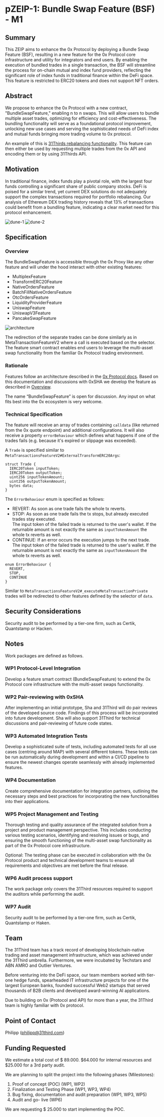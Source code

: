 # pZEIP-1: Bundle Swap Feature (BSF) - M1

## Summary
This ZEIP aims to enhance the 0x Protocol by deploying a Bundle Swap Feature (BSF), resulting in a new feature for the 
0x Protocol core infrastructure and utility for integrators and end users. By enabling the execution of bundled trades 
in a single transaction, the BSF will streamline the process for on-chain mutual and index fund providers, reflecting 
the significant role of index funds in traditional finance within the DeFi space. This feature is restricted to ERC20 
tokens and does not support NFT orders.

## Abstract
We propose to enhance the 0x Protocol with a new contract, "BundleSwapFeature," enabling n to n swaps. This will allow 
users to bundle multiple asset trades, optimizing for efficiency and cost-effectiveness. The bundling functionality will 
serve as a foundational protocol improvement, unlocking new use cases and serving the sophisticated needs of DeFi index 
and mutual funds bringing more trading volume to 0x protocol.

An example of this is [31Thirds rebalancing functionality](https://31third.com/product/execution). This feature can then 
either be used by requesting multiple trades from the 0x API and encoding them or by using 31Thirds API.

## Motivation
In traditional finance, index funds play a pivotal role, with the largest four funds controlling a significant share of 
public company stocks. DeFi is poised for a similar trend, yet current DEX solutions do not adequately support the 
complex transactions required for portfolio rebalancing. Our analysis of Ethereum DEX trading history reveals that 13% 
of transactions could benefit from a bundling feature, indicating a clear market need for this protocol enhancement.

![dune-1](./assets/1/1_dune-1.png)
![dune-2](./assets/1/2_dune-2.png)

## Specification

### Overview
The BundleSwapFeature is accessible through the 0x Proxy like any other feature and will under the hood interact with 
other existing features:
 - MultiplexFeature
 - TransformERC20Feature
 - NativeOrdersFeature
 - BatchFillNativeOrdersFeature
 - OtcOrdersFeature
 - LiquidityProviderFeature
 - UniswapFeature
 - UniswapV3Feature
 - PancakeSwapFeature

![architecture](./assets/1/3_architecture.png)

The redirection of the separate trades can be done similarly as in MetaTransactionFeatureV2 where a call is executed 
based on the selector. The feature smart contract enables end users to leverage the multi-asset swap functionality from 
the familiar 0x Protocol trading environment.

### Rationale
Features follow an architecture described in the [0x Protocol docs](https://docs.0xprotocol.org/en/latest/architecture/features.html). 
Based on this documentation and discussions with 0xSHA we develop the feature as described in [Overview](#overview).

The name “BundleSwapFeature” is open for discussion. Any input on what fits best into the 0x ecosystem is very welcome.

### Technical Specification
The feature will receive an array of trades containing `calldata` (like returned from the 0x quote endpoint) and 
additional configurations. It will also receive a property `errorBehaviour` which defines what happens if one of the 
trades fails (e.g. because it's expired or slippage was exceeded).

A `Trade` is specified similar to `MetaTransactionsFeatureV2#ExternalTransformERC20Args`:

```solidity
struct Trade {
  IERC20Token inputToken;
  IERC20Token outputToken;
  uint256 inputTokenAmount;
  uint256 outputTokenAmount;
  bytes data;
}
```

The `ErrorBehaviour` enum is specified as follows:

 - REVERT: As soon as one trade fails the whole tx reverts.
 - STOP: As soon as one trade fails the tx stops, but already executed trades stay executed.  
   The input token of the failed trade is returned to the user's wallet. If the returnable amount is not exactly the 
   same as `inputTokenAmount` the whole tx reverts as well.
 - CONTINUE: If an error occurs the execution jumps to the next trade.  
   The input token of the failed trade is returned to the user's wallet. If the returnable amount is not exactly the 
   same as `inputTokenAmount` the whole tx reverts as well.

```solidity
enum ErrorBehaviour {
  REVERT,
  STOP,
  CONTINUE
}
```

Similar to `MetaTransactionsFeatureV2#_executeMetaTransactionPrivate` trades will be redirected to other features 
defined by the selector of `data`.

## Security Considerations
Security audit to be performed by a tier-one firm, such as Certik, Quantstamp or Hacken.

## Notes
Work packages are defined as follows.

### WP1 Protocol-Level Integration
Develop a feature smart contract (BundleSwapFeature) to extend the 0x Protocol core infrastructure with the multi-asset 
swaps functionality.

### WP2 Pair-reviewing with 0xSHA
After implementing an initial prototype, Sha and 31Third will do pair reviews of the developed source code. Findings of 
this process will be incorporated into future development. Sha will also support 31Third for technical discussions and 
pair-reviewing of future code states.

### WP3 Automated Integration Tests
Develop a sophisticated suite of tests, including automated tests for all use cases (centring around MAP) with several 
different tokens. These tests can be run automatically during development and within a CI/CD pipeline to ensure the 
newest changes operate seamlessly with already implemented features.

### WP4 Documentation
Create comprehensive documentation for integration partners, outlining the necessary steps and best practices for 
incorporating the new functionalities into their applications.

### WP5 Project Management and Testing
Thorough testing and quality assurance of the integrated solution from a project and product management perspective. 
This includes conducting various testing scenarios, identifying and resolving issues or bugs, and ensuring the smooth 
functioning of the multi-asset swap functionality as part of the 0x Protocol core infrastructure.

Optional: The testing phase can be executed in collaboration with the 0x Protocol product and technical development 
teams to ensure all requirements and objectives are met before the final release.

### WP6 Audit process support
The work package only covers the 31Third resources required to support the auditors while performing the audit.

### WP7 Audit
Security audit to be performed by a tier-one firm, such as Certik, Quantstamp or Haken.

## Team
The 31Third team has a track record of developing blockchain-native trading and asset management infrastructure, which 
was achieved under the 31Third umbrella. Furthermore, we were incubated by Techstars and ABN AMRO and Outlier Ventures.

Before venturing into the DeFi space, our team members worked with tier-one hedge funds, spearheaded IT infrastructure 
projects for one of the largest European banks, founded successful Web2 startups that served thousands of B2B clients 
and developed award-winning AI applications.

Due to building on 0x (Protocol and API) for more than a year, the 31Third team is highly familiar with 0x protocol.

## Point of Contact
Philipp ([philipp@31third.com](mailto:philipp@31third.com))

## Funding Requested
We estimate a total cost of $ 89.000. $64.000 for internal resources and $25.000 for a 3rd party audit.

We are planning to split the project into the following phases (Milestones):
 1) Proof of concept (POC) (WP1, WP2)
 2) Finalization and Testing Phase (WP1, WP3, WP4)
 3) Bug fixing, documentation and audit preparation (WP1, WP3, WP5)
 4) Audit and go- live (WP6)

We are requesting $ 25.000 to start implementing the POC.